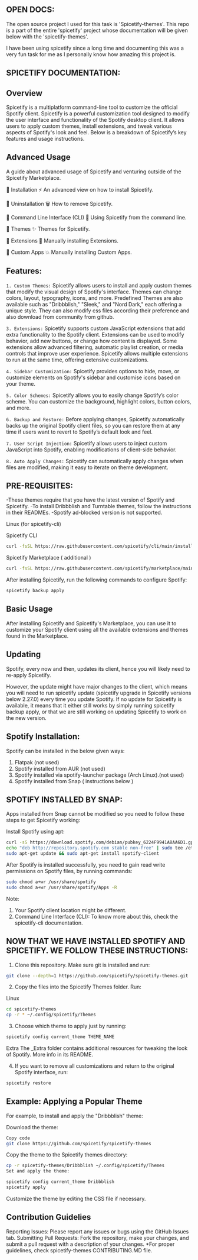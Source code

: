 ## OPEN DOCS:
The open source project I used for this task is 'Spicetify-themes'.
This repo is a part of the entire 'spicetify' project whose documentation will be given below with the 'spicetify-themes'.

I have been using spicetify since a long time and documenting this was a very fun task for me as I personally know how amazing this project is.

## SPICETIFY DOCUMENTATION:

## Overview

Spicetify is a multiplatform command-line tool to customize the official Spotify client. Spicetify is a powerful customization tool designed to modify the user interface and functionality of the Spotify desktop client. It allows users to apply custom themes, install extensions, and tweak various aspects of Spotify's look and feel. Below is a breakdown of Spicetify’s key features and usage instructions.

## Advanced Usage
A guide about advanced usage of Spicetify and venturing outside of the Spicetify Marketplace.

📄️ Installation
⚡ An advanced view on how to install Spicetify.

📄️ Uninstallation
🗑 How to remove Spicetify.

📄️ Command Line Interface (CLI)
👾 Using Spicetify from the command line.

📄️ Themes
✨ Themes for Spicetify.

📄️ Extensions
🧩 Manually installing Extensions.

📄️ Custom Apps
💥 Manually installing Custom Apps.


## Features: 

```1. Custom Themes:``` Spicetify allows users to install and apply custom themes that modify the visual design of Spotify's interface. Themes can change colors, layout, typography, icons, and more.
Predefined Themes are also available such as "Dribbblish," "Sleek," and "Nord Dark," each offering a unique style. They can also modify css files according their preference and also download from community from github.

```3. Extensions:``` Spicetify supports custom JavaScript extensions that add extra functionality to the Spotify client. Extensions can be used to modify behavior, add new buttons, or change how content is displayed. Some extensions allow advanced filtering, automatic playlist creation, or media controls that improve user experience. Spicetify allows multiple extensions to run at the same time, offering extensive customizations.

```4. Sidebar Customization:``` Spicetify provides options to hide, move, or customize elements on Spotify's sidebar and customise icons based on your theme.

```5. Color Schemes:``` Spicetify allows you to easily change Spotify’s color scheme. You can customize the background, highlight colors, button colors, and more.

```6. Backup and Restore:``` Before applying changes, Spicetify automatically backs up the original Spotify client files, so you can restore them at any time if users want to revert to Spotify’s default look and feel.

```7. User Script Injection:``` Spicetify allows users to inject custom JavaScript into Spotify, enabling modifications of client-side behavior.

```8. Auto Apply Changes:``` Spicetify can automatically apply changes when files are modified, making it easy to iterate on theme development.

## PRE-REQUISITES:

-These themes require that you have the latest version of Spotify and Spicetify.
-To install Dribbblish and Turntable themes, follow the instructions in their READMEs.
-Spotify ad-blocked version is not supported.


Linux (for spicetify-cli)

Spicetify CLI

``` bash
curl -fsSL https://raw.githubusercontent.com/spicetify/cli/main/install.sh | sh
```

Spicetify Marketplace ( additional )
``` bash
curl -fsSL https://raw.githubusercontent.com/spicetify/marketplace/main/resources/install.sh | sh
```

After installing Spicetify, run the following commands to configure Spotify:
```bash
spicetify backup apply
```

## Basic Usage
After installing Spicetify and Spicetify's Marketplace, you can use it to customize your Spotify client using all the available extensions and themes found in the Marketplace.

## Updating
Spotify, every now and then, updates its client, hence you will likely need to re-apply Spicetify.

However, the update might have major changes to the client, which means you will need to run spicetify update (spicetify upgrade in Spicetify versions below 2.27.0) every time you update Spotify. If no update for Spicetify is available, it means that it either still works by simply running spicetify backup apply, or that we are still working on updating Spicetify to work on the new version.


## Spotify Installation:

Spotify can be installed in the below given ways:
1. Flatpak (not used)
2. Spotify installed from AUR (not used)
3. Spotify installed via spotify-launcher package (Arch Linux).(not used)
4. Spotify installed from Snap ( instructions below )

## SPOTIFY INSTALLED BY SNAP:

Apps installed from Snap cannot be modified so you need to follow these steps to get Spicetify working:

Install Spotify using apt:
``` bash
curl -sS https://download.spotify.com/debian/pubkey_6224F9941A8AA6D1.gpg | sudo gpg --dearmor --yes -o /etc/apt/trusted.gpg.d/spotify.gpg
echo "deb http://repository.spotify.com stable non-free" | sudo tee /etc/apt/sources.list.d/spotify.list
sudo apt-get update && sudo apt-get install spotify-client
```

After Spotify is installed successfully, you need to gain read write permissions on Spotify files, by running commands:
```bash
sudo chmod a+wr /usr/share/spotify
sudo chmod a+wr /usr/share/spotify/Apps -R
```

Note: 
1. Your Spotify client location might be different.
2. Command Line Interface (CLI): To know more about this, check the spicetify-cli documentation.
   

## NOW THAT WE HAVE INSTALLED SPOTIFY AND SPICETIFY. WE FOLLOW THESE INSTRUCTIONS:

1. Clone this repository. Make sure git is installed and run:
```bash
git clone --depth=1 https://github.com/spicetify/spicetify-themes.git
```
 
2. Copy the files into the Spicetify Themes folder. Run:

Linux
```bash
cd spicetify-themes
cp -r * ~/.config/spicetify/Themes
```

3. Choose which theme to apply just by running:
```bash
spicetify config current_theme THEME_NAME
```

Extra
The _Extra folder contains additional resources for tweaking the look of Spotify. More info in its README.

4. If you want to remove all customizations and return to the original Spotify interface, run:
```bash
spicetify restore
```

## Example: Applying a Popular Theme
For example, to install and apply the "Dribbblish" theme:

Download the theme:

```bash
Copy code
git clone https://github.com/spicetify/spicetify-themes
```

Copy the theme to the Spicetify themes directory:
```bash
cp -r spicetify-themes/Dribbblish ~/.config/spicetify/Themes
Set and apply the theme:
```

```bash
spicetify config current_theme Dribbblish
spicetify apply
```
Customize the theme by editing the CSS file if necessary.



## Contribution Guidelies

Reporting Issues: Please report any issues or bugs using the GitHub Issues tab.
Submitting Pull Requests: Fork the repository, make your changes, and submit a pull request with a description of your changes.
*For proper guidelines, check spicetify-themes CONTRIBUTING.MD file.


 





